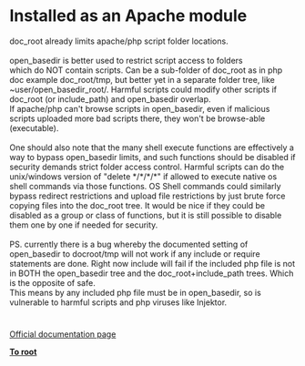 # Installed as an Apache module




<div class="phpcode"><span class="html">
doc_root already limits apache/php script folder locations.<br><br>open_basedir is better used to restrict script access to folders<br>which do NOT contain scripts. Can be a sub-folder of doc_root as in php doc example doc_root/tmp, but better yet in a separate folder tree, like ~user/open_basedir_root/. Harmful scripts could modify other scripts if doc_root (or include_path) and open_basedir overlap.<br>If apache/php can&apos;t browse scripts in open_basedir, even if malicious scripts uploaded more bad scripts there, they won&apos;t be browse-able (executable). <br><br>One should also note that the many shell execute functions are effectively a way to bypass open_basedir limits, and such functions should be disabled if security demands strict folder access control. Harmful scripts can do the unix/windows version of &quot;delete */*/*/*&quot; if allowed to execute native os shell commands via those functions. OS Shell commands could similarly bypass redirect restrictions and upload file restrictions by just brute force copying files into the doc_root tree. It would be nice if they could be disabled as a group or class of functions, but it is still possible to disable them one by one if needed for security.<br><br>PS. currently there is a bug whereby the documented setting of open_basedir to docroot/tmp will not work if any include or require statements are done. Right now include will fail if the included php file is not in BOTH the open_basedir tree and the doc_root+include_path trees. Which is the opposite of safe.<br>This means by any included php file must be in open_basedir, so is vulnerable to harmful scripts and php viruses like Injektor.</span>
</div>
  

#

[Official documentation page](https://www.php.net/manual/en/security.apache.php)

**[To root](/README.md)**